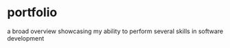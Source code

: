 # portfolio
a broad overview showcasing my ability to perform several skills in software development
